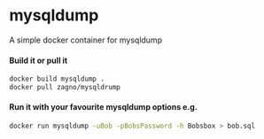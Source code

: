 # mysqldump
A simple docker container for mysqldump

#### Build it or pull it
```bash
docker build mysqldump .
docker pull zagno/mysqldrump
```

#### Run it with your favourite mysqldump options e.g.
```bash
docker run mysqldump -uBob -pBobsPassword -h Bobsbox > bob.sql
```
